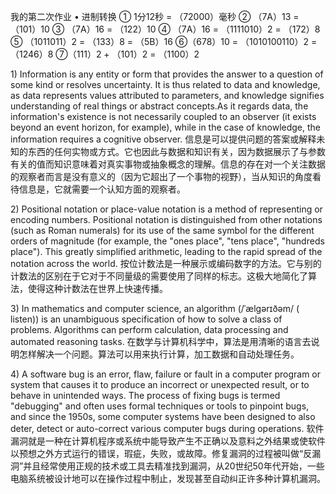 我的第二次作业
• 进制转换
① 1分12秒 = （72000）毫秒
② （7A）13 = （101）10 
③ （7A）16 = （122）10
④ （7A）16 = （1111010）2 = （172）8
⑤ （1011011）2 = （133）8  = （5B）16
⑥（678）10 = （1010100110）2 = （1246）8
⑦（111）2 + （101）2 = （1100）2




1)<Information>  Information is any entity or form that provides the answer to a question of some kind or resolves uncertainty. It is thus related to data and knowledge, as data represents values attributed to parameters, and knowledge signifies understanding of real things or abstract concepts.As it regards data, the information's existence is not necessarily coupled to an observer (it exists beyond an event horizon, for example), while in the case of knowledge, the information requires a cognitive observer. 
               信息是可以提供问题的答案或解释未知的东西的任何实物或方式。它也因此与数据和知识有关，因为数据展示了与参数有关的值而知识意味着对真实事物或抽象概念的理解。信息的存在对一个关注数据的观察者而言是没有意义的（因为它超出了一个事物的视野），当从知识的角度看待信息是，它就需要一个认知方面的观察者。







2)<Positional notation>   Positional notation or place-value notation is a method of representing or encoding numbers. Positional notation is distinguished from other notations (such as Roman numerals) for its use of the same symbol for the different orders of magnitude (for example, the "ones place", "tens place", "hundreds place"). This greatly simplified arithmetic, leading to the rapid spread of the notation across the world. 
                           按位计数法是一种展示或编码数字的方法。它与别的计数法的区别在于它对于不同量级的需要使用了同样的标志。这极大地简化了算法，使得这种计数法在世界上快速传播。






3)<Algorithm>    In mathematics and computer science, an algorithm (/ˈælɡərɪðəm/ ( listen)) is an unambiguous specification of how to solve a class of problems. Algorithms can perform calculation, data processing and automated reasoning tasks. 
                  在数学与计算机科学中，算法是用清晰的语言去说明怎样解决一个问题。算法可以用来执行计算，加工数据和自动处理任务。




                 

4)<Software bug>     A software bug is an error, flaw, failure or fault in a computer program or system that causes it to produce an incorrect or unexpected result, or to behave in unintended ways. The process of fixing bugs is termed "debugging" and often uses formal techniques or tools to pinpoint bugs, and since the 1950s, some computer systems have been designed to also deter, detect or auto-correct various computer bugs during operations.
                    软件漏洞就是一种在计算机程序或系统中能导致产生不正确以及意料之外结果或使软件以预想之外方式运行的错误，瑕疵，失败，或故障。修复漏洞的过程被叫做“反漏洞”并且经常使用正规的技术或工具去精准找到漏洞，从20世纪50年代开始，一些电脑系统被设计地可以在操作过程中制止，发现甚至自动纠正许多种计算机漏洞。